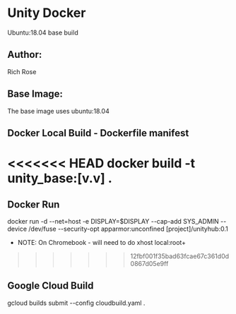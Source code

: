 # Unity Docker

Ubuntu:18.04 base build 

## Author: 
Rich Rose

## Base Image: 

The base image uses ubuntu:18.04

## Docker Local Build - Dockerfile manifest

<<<<<<< HEAD
docker build -t unity_base:[v.v] .
=======
## Docker Run 


docker run -d --net=host -e DISPLAY=$DISPLAY --cap-add SYS_ADMIN  --device /dev/fuse --security-opt apparmor:unconfined [project]/unityhub:0.1


* NOTE: On Chromebook - will need to do xhost local:root+

>>>>>>> 12fbf001f35bad63fcae67c361d0d0867d05e9ff

## Google Cloud Build
gcloud builds submit --config cloudbuild.yaml .



